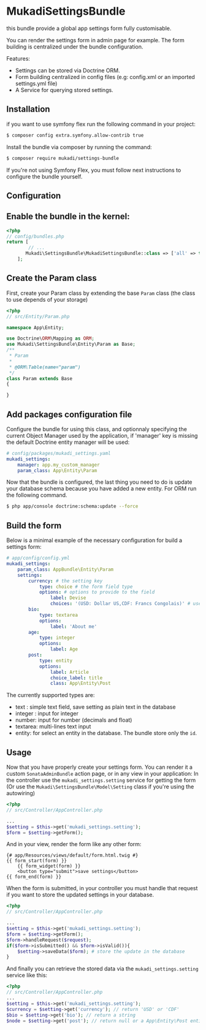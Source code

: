 MukadiSettingsBundle
=======================

this bundle provide a global app settings form fully customisable.

You can render the settings form in admin page for example. The form building is centralized under the bundle configuration.

Features:

- Settings can be stored via Doctrine ORM.
- Form building centralized in config files (e.g: config.xml or an imported settings.yml file)
- A Service for querying stored settings.


Installation
------------

if you want to use symfony flex run the following command in your project:

``` bash
$ composer config extra.symfony.allow-contrib true
```

Install the bundle via composer by running the command:

``` bash
$ composer require mukadi/settings-bundle
```

If you're not using Symfony Flex, you must follow next instructions to configure the bundle yourself.

Configuration
-------------

## Enable the bundle in the kernel:

``` php
<?php
// config/bundles.php
return [
        // ...
       Mukadi\SettingsBundle\MukadiSettingsBundle::class => ['all' => true],
    ];
```
## Create the Param class

First, create your Param class by extending the base `Param` class (the class to use depends of your storage)

``` php
<?php
// src/Entity/Param.php

namespace App\Entity;

use Doctrine\ORM\Mapping as ORM;
use Mukadi\SettingsBundle\Entity\Param as Base;
/**
 * Param
 *
 * @ORM\Table(name="param")
 */
class Param extends Base
{

}
```

## Add packages configuration file

Configure the bundle for using this class, and optionnaly specifying the current Object Manager used by the application, if 'manager' key is missing the default Doctrine entity manager will be used:

``` yaml
# config/packages/mukadi_settings.yaml
mukadi_settings:
    manager: app.my_custom_manager
    param_class: App\Entity\Param
```

Now that the bundle is configured, the last thing you need to do is update your
database schema because you have added a new entity.
For ORM run the following command.

``` bash
$ php app/console doctrine:schema:update --force
```

Build the form
--------------

Below is a minimal example of the necessary configuration for build a settings form:

``` yaml
# app/config/config.yml
mukadi_settings:
    param_class: AppBundle\Entity\Param
    settings:
        currency: # the setting key
            type: choice # the form field type
            options: # options to provide to the field
                label: Devise
                choices: '(USD: Dollar US,CDF: Francs Congolais)' # use this notation for setting up the choice list
        bio:
            type: textarea
            options:
                label: 'About me'
        age:
            type: integer
            options:
                label: Age
        post:
            type: entity
            options:
                label: Article
                choice_label: title
                class: App\Entity\Post
```

The currently supported types are:

- text : simple text field, save setting as plain text in the database
- integer : input for integer
- number: input for number (decimals and float)
- textarea: multi-lines text input
- entity: for select an entity in the database. The bundle store only the `id`.

Usage
-----

Now that you have properly create your settings form. You can render it a custom `SonataAdminBundle` action page, or in any view in your application:
In the controller use the `mukadi_settings.setting` service for getting the form (Or use the `Mukadi\SettingsBundle\Model\Setting` class if you're using the autowiring)

``` php
<?php
// src/Controller/AppController.php

...
$setting = $this->get('mukadi_settings.setting');
$form = $setting->getForm();
```

And in your view, render the form like any other form:

``` html+jinja
{# app/Resources/views/default/form.html.twig #}
{{ form_start(form) }}
    {{ form_widget(form) }}
    <button type="submit">save settings</button>
{{ form_end(form) }}
```

When the form is submitted, in your controller you must handle that request if you want to store the updated settings in your database.

``` php
<?php
// src/Controller/AppController.php

...
$setting = $this->get('mukadi_settings.setting');
$form = $setting->getForm();
$form->handleRequest($request);
if($form->isSubmitted() && $form->isValid()){
    $setting->saveData($form); # store the update in the database
}
```

And finally you can retrieve the stored data via the `mukadi_settings.setting` service like this:

``` php
<?php
// src/Controller/AppController.php
...
$setting = $this->get('mukadi_settings.setting');
$currency = $setting->get('currency'); // return 'USD' or 'CDF'
$bio = $setting->get('bio'); // return a string
$node = $setting->get('post'); // return null or a App\Entity\Post entity as configured
```
